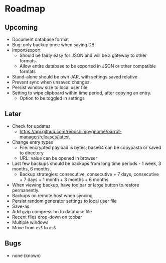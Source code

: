# Roadmap

## Upcoming
- Document database format
- Bug: only backup once when saving DB
- Import/export
  - Should be fairly easy for JSON and will be a gateway to other formats.
  - Allow entire database to be exported in JSON or other compatible formats
- Stand-alone should be own JAR, with settings saved relative
- Prevent sync when unsaved changes.
- Persist window size to local user file
- Setting to wipe clipboard within time period, after copying an entry.
  - Option to be toggled in settings

## Later
- Check for updates
    - <https://api.github.com/repos/limpygnome/parrot-manager/releases/latest>
- Change entry types
  - File: encrypted payload is bytes; base64 can be copypasta or saved to directory
  - URL: value can be opened in browser
- Last few backups should be backups from long time periods - 1 week, 3 months, 6 months.
  - Backup strategies: consecutive,  consecutive + 7 days,  consecutive + 7 days + 1 month + 3 months + 6 months
- When viewing backup, have toolbar or large button to restore permanently.
- Backups on remote host when syncing
- Persist random generator settings to local user file
- Save-as
- Add gzip compression to database file
- Recent files drop-down on topbar
- Multiple windows
- Move from `es5` to `es6`

## Bugs
- none (known)
